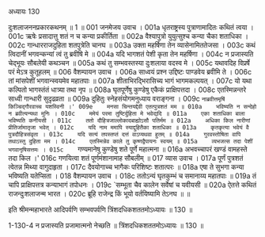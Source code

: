 अध्यायः 130

दुःशलाजननप्रकारकथनम् ॥ 1 ॥
001	जनमेजय उवाच ।
001a	धृतराष्ट्रस्य पुत्राणामादितः कथितं त्वया ।
001c	ऋषेः प्रसादात्तु शतं न च कन्या प्रकीर्तिता ॥
002a	वैश्यापुत्रो युयुत्सुश्च कन्या चैका शताधिका ।
002c	गान्धारराजदुहिता शतपुत्रेति चानघ ॥
003a	उक्ता महर्षिणा तेन व्यासेनामिततेजसा ।
003c	कथं त्विदानीं भगवन्कन्यां त्वं तु ब्रवीषि मे ॥
004a	यदि भागशतं पेशी कृता तेन महर्षिणा ।
004c	न प्रजास्यति चेद्भूयः सौबलेयी कथञ्चन ॥
005a	कथं तु सम्भवस्तस्या दुःशलाया वदस्व मे ।
005c	यथावदिह विप्रर्षे परं मेऽत्र कुतूहलम् ॥
006	वैशम्पायन उवाच ।
006a	साध्वयं प्रश्न उद्दिष्टः पाण्डवेय ब्रवीमि ते ।
006c	तां मांसपेशीं भगवान्स्वयमेव महातपाः ॥
007a	शीताभिरद्भिरासिच्य भागं भागमकल्पयत् ।
007c	यो यथा कल्पितो भागस्तंतं धात्र्या तथा नृप ॥
008a	घृतपूर्णेषु कुण्डेषु एकैकं प्राक्षिपत्तदा ।
008c	एतस्मिन्नन्तरे साध्वी गान्धारी सुदृढव्रता ॥
009a	दुहितुः स्नेहसंयोगमनुध्याय वराङ्गना ।
009c	`नाब्रवीत्तमृषिं किञ्चिद्गौरवाच्च यशस्विनी ।'
009e	मनसा चिन्तयद्देवी एतत्पुत्रशतं मम ॥
010a	भविष्यति न सन्देहो न ब्रवीत्यन्यथा मुनिः ।
010c	ममेयं परमा तुष्टिर्दुहिता मे भवेद्यदि ॥
011a	एका शताधिका बाला भविष्यति कनीयसी ।
011c	ततो दौहित्रजाल्लोकादबाह्योऽसौ पतिर्मम ॥
012a	अधिका किल नारीणां प्रीतिर्जामातृजा भवेत् ।
012c	यदि नाम ममापि स्याद्दुहितैका शताधिका ॥
013a	कृतकृत्या भवेयं वै पुत्रदौहित्रसंवृता ।
013c	यदि सत्यं तपस्तप्तं दत्तं वाऽप्यथवा हुतम् ॥
014a	गुरवस्तोषिता वापि तथाऽस्तु दुहिता मम ।
014c	एतस्मिन्नेव काले तु कृष्णद्वैपायनः स्वयम् ॥
015a	व्यभजत्स तदा पेशीं भगवानृषिसत्तमः ।
015c	`गण्यमानेषु कुण्डेषु शते पूर्णे महात्मना ॥
016a	अभवच्चापरं खण्डं वामहस्ते तदा किल ।'
016c	गणयित्वा शतं पूर्णमंशानामाह सौबलीम् ॥
017	व्यास उवाच ।
017a	पूर्णं पुत्रशतं त्वेतन्न मिथ्या वागुदाहृता ।
017c	दैवयोगाच्च भागैकः परिशिष्टः शतात्परः ॥
018a	एषा ते सुभगा कन्या भविष्यति यतेप्सिता ।
018	वैशम्पायन उवाच ।
018c	ततोऽन्यं घृतकुम्भं च समानाय्य महातपाः ॥
019a	तं चापि प्राक्षिपत्तत्र कन्याभागं तपोधनः ।
019c	`सम्भूता चैव कालेन सर्वेषां च यवीयसी ॥
020a	ऐतत्ते कथितं राजन्दुःशलाजन्म भारत ।
020c	ब्रूहि राजेन्द्र किं भूयो वर्तयिष्यामि तेऽनघ ॥ ॥

इति श्रीमन्महाभारते आदिपर्वणि सम्भवपर्वणि त्रिंशदधिकशततमोऽध्यायः ॥ 130 ॥

1-130-4 न प्रजास्यति प्रजामात्मनो नेच्छति ॥ त्रिंशदधिकशततमोऽध्यायः ॥ 130 ॥
